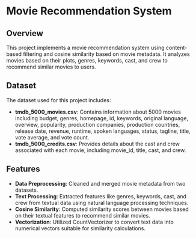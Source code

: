 # Movie Recommendation System

## Overview
This project implements a movie recommendation system using content-based filtering and cosine similarity based on movie metadata. It analyzes movies based on their plots, genres, keywords, cast, and crew to recommend similar movies to users.

## Dataset
The dataset used for this project includes:
- **tmdb_5000_movies.csv**: Contains information about 5000 movies including budget, genres, homepage, id, keywords, original language, overview, popularity, production companies, production countries, release date, revenue, runtime, spoken languages, status, tagline, title, vote average, and vote count.
- **tmdb_5000_credits.csv**: Provides details about the cast and crew associated with each movie, including movie_id, title, cast, and crew.

## Features
- **Data Preprocessing**: Cleaned and merged movie metadata from two datasets.
- **Text Processing**: Extracted features like genres, keywords, cast, and crew from textual data using natural language processing techniques.
- **Cosine Similarity**: Computed similarity scores between movies based on their textual features to recommend similar movies.
- **Vectorization**: Utilized CountVectorizer to convert text data into numerical vectors suitable for similarity calculations.

